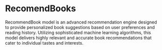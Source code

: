 # RecomendBooks
RecommendBook model is an advanced recommendation engine designed to provide personalized book suggestions based on user preferences and reading history. Utilizing sophisticated machine learning algorithms, this model delivers highly relevant and accurate book recommendations that cater to individual tastes and interests.
